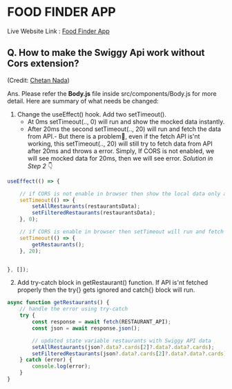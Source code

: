 # FOOD FINDER APP

Live Website Link : [Food Finder App](https://website-clone-2.netlify.app/)

## Q. How to make the Swiggy Api work without Cors extension?
(Credit: [Chetan Nada](https://github.com/chetannada)) 

Ans. Please refer the **Body.js** file inside src/components/Body.js for more detail. Here are summary of what needs be changed:

1. Change the useEffect() hook. Add two setTimeout().
    - At 0ms setTimeout(.., 0) will run and show the mocked data instantly. 
    - After 20ms the second setTimeout(.., 20) will run and fetch the data from API.- But there is a problem🤔, even if the fetch API is'nt working, this setTimeout(.., 20) will still try to fetch data from API after 20ms and throws a error. Simply, If CORS is not enabled, we will see mocked data for 20ms, then we will see error. *Solution in Step 2* 👇

```jsx
useEffect(() => {

    // if CORS is not enable in browser then show the local data only and show the CORS error in console
    setTimeout(() => {
        setAllRestaurants(restaurantsData);
        setFilteredRestaurants(restaurantsData);
    }, 0);

    // if CORS is enable in browser then setTimeout will run and fetch the json data from API and render the UI
    setTimeout(() => {
        getRestaurants();
    }, 20);


}, []);
```

2. Add try-catch block in getRestaurant() function. If API is'nt fetched properly then the try{} gets ignored and catch{} block will run.
```js
async function getRestaurants() {
    // handle the error using try-catch
    try {
        const response = await fetch(RESTAURANT_API);
        const json = await response.json();

        // updated state variable restaurants with Swiggy API data
        setAllRestaurants(json?.data?.cards[2]?.data?.data?.cards);
        setFilteredRestaurants(json?.data?.cards[2]?.data?.data?.cards);
    } catch (error) {
        console.log(error);
    }
}
```
